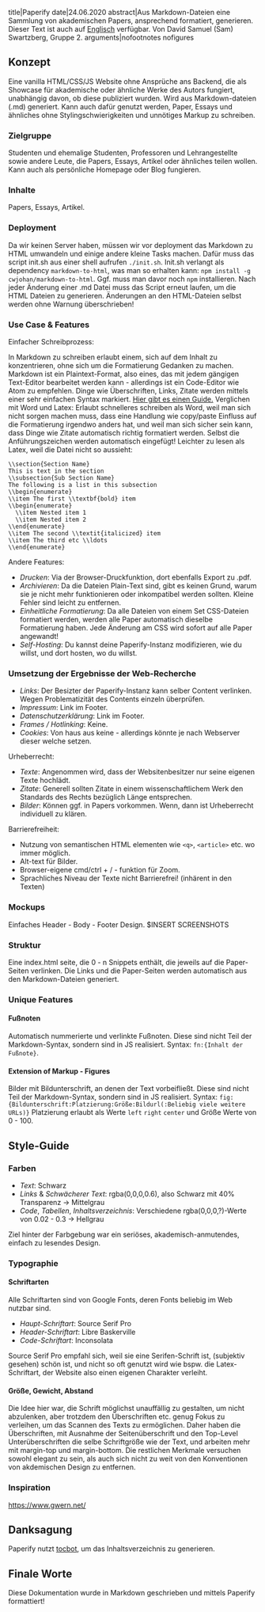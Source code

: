 title|Paperify
date|24.06.2020
abstract|Aus Markdown-Dateien eine Sammlung von akademischen Papers, ansprechend formatiert, generieren. Dieser Text ist auch auf <a href="2020-06-24-documentation-en">Englisch</a> verfügbar. Von David Samuel (Sam) Swartzberg, Gruppe 2.
arguments|nofootnotes nofigures
## Konzept

Eine vanilla HTML/CSS/JS Website ohne Ansprüche ans Backend, die als Showcase für akademische oder ähnliche Werke des Autors fungiert, unabhängig davon, ob diese publiziert wurden. Wird aus Markdown-dateien (.md) generiert. Kann auch dafür genutzt werden, Paper, Essays und ähnliches ohne Stylingschwierigkeiten und unnötiges Markup zu schreiben.

### Zielgruppe

Studenten und ehemalige Studenten, Professoren und Lehrangestellte sowie andere Leute, die Papers, Essays, Artikel oder ähnliches teilen wollen. Kann auch als persönliche Homepage oder Blog fungieren.

### Inhalte

Papers, Essays, Artikel.

### Deployment

Da wir keinen Server haben, müssen wir vor deployment das Markdown zu HTML umwandeln und einige andere kleine Tasks machen. Dafür muss das script init.sh aus einer shell aufrufen `./init.sh`. Init.sh verlangt als dependency `markdown-to-html`, was man so erhalten kann: `npm install -g cwjohan/markdown-to-html`. Ggf. muss man davor noch `npm` installieren. Nach jeder Änderung einer .md Datei muss das Script erneut laufen, um die HTML Dateien zu generieren. Änderungen an den HTML-Dateien selbst werden ohne Warnung überschrieben!

### Use Case & Features

Einfacher Schreibprozess:

In Markdown zu schreiben erlaubt einem, sich auf dem Inhalt zu konzentrieren, ohne sich um die Formatierung Gedanken zu machen. Markdown ist ein Plaintext-Format, also eines, das mit jedem gängigen Text-Editor bearbeitet werden kann - allerdings ist ein Code-Editor wie Atom zu empfehlen. Dinge wie Überschriften, Links, Zitate werden mittels einer sehr einfachen Syntax markiert. [Hier gibt es einen Guide.](https://guides.github.com/features/mastering-markdown/)
Verglichen mit Word und Latex:
Erlaubt schnelleres schreiben als Word, weil man sich nicht sorgen machen muss, dass eine Handlung wie copy/paste Einfluss auf die Formatierung irgendwo anders hat, und weil man sich sicher sein kann, dass Dinge wie Zitate automatisch richtig formatiert werden. Selbst die Anführungszeichen werden automatisch eingefügt!
Leichter zu lesen als Latex, weil die Datei nicht so aussieht:

```
\\section{Section Name}
This is text in the section
\\subsection{Sub Section Name}
The following is a list in this subsection
\\begin{enumerate}
\\item The first \\textbf{bold} item
\\begin{enumerate}
  \\item Nested item 1
  \\item Nested item 2
\\end{enumerate}
\\item The second \\textit{italicized} item
\\item The third etc \\ldots
\\end{enumerate}
```

Andere Features:

- *Drucken*: Via der Browser-Druckfunktion, dort ebenfalls Export zu .pdf.
- *Archivieren*: Da die Dateien Plain-Text sind, gibt es keinen Grund, warum sie je nicht mehr funktionieren oder inkompatibel werden sollten. Kleine Fehler sind leicht zu entfernen.
- *Einheitliche Formatierung*: Da alle Dateien von einem Set CSS-Dateien formatiert werden, werden alle Paper automatisch dieselbe Formatierung haben. Jede Änderung am CSS wird sofort auf alle Paper angewandt!
- *Self-Hosting*: Du kannst deine Paperify-Instanz modifizieren, wie du willst, und dort hosten, wo du willst.

### Umsetzung der Ergebnisse der Web-Recherche

- *Links*: Der Besizter der Paperify-Instanz kann selber Content verlinken. Wegen Problematizität des Contents einzeln überprüfen.
- *Impressum*: Link im Footer.
- *Datenschutzerklärung*: Link im Footer.
- *Frames / Hotlinking*: Keine.
- *Cookies*: Von haus aus keine - allerdings könnte je nach Webserver dieser welche setzen.

Urheberrecht:

- *Texte*: Angenommen wird, dass der Websitenbesitzer nur seine eigenen Texte hochlädt.
- *Zitate*: Generell sollten Zitate in einem wissenschaftlichem Werk den Standards des Rechts bezüglich Länge entsprechen.
- *Bilder*: Können ggf. in Papers vorkommen. Wenn, dann ist Urheberrecht individuell zu klären.

Barrierefreiheit:

- Nutzung von semantischen HTML elementen wie `<q>`, `<article>` etc. wo immer möglich.
- Alt-text für Bilder.
- Browser-eigene cmd/ctrl + / - funktion für Zoom.
- Sprachliches Niveau der Texte nicht Barrierefrei! (inhärent in den Texten)

### Mockups

Einfaches Header - Body - Footer Design.
$INSERT SCREENSHOTS

### Struktur

Eine index.html seite, die 0 - n Snippets enthält, die jeweils auf die Paper-Seiten verlinken.
Die Links und die Paper-Seiten werden automatisch aus den Markdown-Dateien generiert.

### Unique Features

#### Fußnoten

 Automatisch nummerierte und verlinkte Fußnoten. Diese sind nicht Teil der Markdown-Syntax, sondern sind in JS realisiert. Syntax: `fn:{Inhalt der Fußnote}`.

#### Extension of Markup - Figures

Bilder mit Bildunterschrift, an denen der Text vorbeifließt. Diese sind nicht Teil der Markdown-Syntax, sondern sind in JS realisiert. Syntax: ```fig:{Bildunterschrift:Platzierung:Größe:Bildurl(:Beliebig viele weitere URLs)}```
Platzierung erlaubt als Werte `left` `right` `center` und Größe Werte von 0 - 100.

## Style-Guide

### Farben

- *Text*: Schwarz
- *Links* & *Schwächerer Text*: rgba(0,0,0,0.6), also Schwarz mit 40% Transparenz -> Mittelgrau
- *Code*, *Tabellen*, *Inhaltsverzeichnis*: Verschiedene rgba(0,0,0,?)-Werte von 0.02 - 0.3 -> Hellgrau

Ziel hinter der Farbgebung war ein seriöses, akademisch-anmutendes, einfach zu lesendes Design.

### Typographie

#### Schriftarten

Alle Schriftarten sind von Google Fonts, deren Fonts beliebig im Web nutzbar sind.

- *Haupt-Schriftart*: Source Serif Pro
- *Header-Schriftart*: Libre Baskerville
- *Code-Schriftart*: Inconsolata

Source Serif Pro empfahl sich, weil sie eine Serifen-Schrift ist, (subjektiv gesehen) schön ist, und nicht so oft genutzt wird wie bspw. die Latex-Schriftart, der Website also einen eigenen Charakter verleiht.

#### Größe, Gewicht, Abstand

Die Idee hier war, die Schrift möglichst unauffällig zu gestalten, um nicht abzulenken, aber trotzdem den Überschriften etc. genug Fokus zu verleihen, um das Scannen des Texts zu ermöglichen. Daher haben die Überschriften, mit Ausnahme der Seitenüberschrift und den Top-Level Unterüberschriften die selbe Schriftgröße wie der Text, und arbeiten mehr mit margin-top und margin-bottom.
Die restlichen Merkmale versuchen sowohl elegant zu sein, als auch sich nicht zu weit von den Konventionen von akdemischen Design zu entfernen.

### Inspiration

https://www.gwern.net/

## Danksagung

Paperify nutzt [tocbot](https://tscanlin.github.io/tocbot/), um das Inhaltsverzeichnis zu generieren.

## Finale Worte

Diese Dokumentation wurde in Markdown geschrieben und mittels Paperify formattiert!
